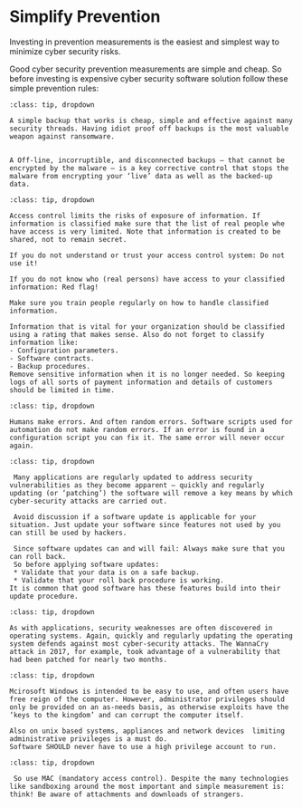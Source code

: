# Simplify Prevention

Investing in prevention measurements is the easiest and simplest way to minimize cyber security risks.

Good cyber security prevention measurements are simple and cheap. So before investing is expensive cyber security software solution follow these simple prevention rules:


```{admonition} Make a daily-back of important data.
:class: tip, dropdown

A simple backup that works is cheap, simple and effective against many security threads. Having idiot proof off backups is the most valuable weapon against ransomware. 


A Off-line, incorruptible, and disconnected backups – that cannot be encrypted by the malware – is a key corrective control that stops the malware from encrypting your ‘live’ data as well as the backed-up data.
```


```{admonition} Give only access on a need to know basis to information. 
:class: tip, dropdown

Access control limits the risks of exposure of information. If information is classified make sure that the list of real people whe have access is very limited. Note that information is created to be shared, not to remain secret.

If you do not understand or trust your access control system: Do not use it!

If you do not know who (real persons) have access to your classified information: Red flag!

Make sure you train people regularly on how to handle classified information. 

Information that is vital for your organization should be classified using a rating that makes sense. Also do not forget to classify information like:
- Configuration parameters.
- Software contracts.
- Backup procedures.
Remove sensitive information when it is no longer needed. So keeping logs of all sorts of payment information and details of customers should be limited in time.

```

```{admonition} Eliminate complicated IT management tasks by automation.
:class: tip, dropdown

Humans make errors. And often random errors. Software scripts used for automation do not make random errors. If an error is found in a configuration script you can fix it. The same error will never occur again.

```

```{admonition} Patch applications.
:class: tip, dropdown

 Many applications are regularly updated to address security vulnerabilities as they become apparent – quickly and regularly updating (or ‘patching’) the software will remove a key means by which cyber-security attacks are carried out.  

 Avoid discussion if a software update is applicable for your situation. Just update your software since features not used by you can still be used by hackers.

 Since software updates can and will fail: Always make sure that you can roll back. 
 So before applying software updates:
 * Validate that your data is on a safe backup.
 * Validate that your roll back procedure is working.
It is common that good software has these features build into their update procedure.

```

```{admonition} Patch operating systems.
:class: tip, dropdown

As with applications, security weaknesses are often discovered in operating systems. Again, quickly and regularly updating the operating system defends against most cyber-security attacks. The WannaCry attack in 2017, for example, took advantage of a vulnerability that had been patched for nearly two months. 

```

```{admonition} Restrict administrative privileges.
:class: tip, dropdown

Mcirosoft Windows is intended to be easy to use, and often users have free reign of the computer. However, administrator privileges should only be provided on an as-needs basis, as otherwise exploits have the ‘keys to the kingdom’ and can corrupt the computer itself.  

Also on unix based systems, appliances and network devices  limiting administrative privileges is a must do. 
Software SHOULD never have to use a high privilege account to run. 
```

```{admonition} Prevent untrusted code to be run.
:class: tip, dropdown

 So use MAC (mandatory access control). Despite the many technologies like sandboxing around the most important and simple measurement is: think! Be aware of attachments and downloads of strangers.
```